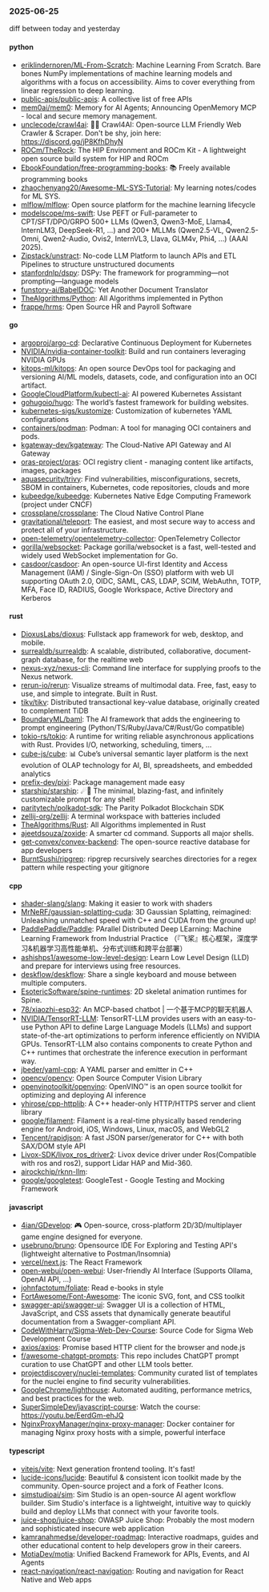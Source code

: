 ### 2025-06-25
diff between today and yesterday

#### python
* [eriklindernoren/ML-From-Scratch](https://github.com/eriklindernoren/ML-From-Scratch): Machine Learning From Scratch. Bare bones NumPy implementations of machine learning models and algorithms with a focus on accessibility. Aims to cover everything from linear regression to deep learning.
* [public-apis/public-apis](https://github.com/public-apis/public-apis): A collective list of free APIs
* [mem0ai/mem0](https://github.com/mem0ai/mem0): Memory for AI Agents; Announcing OpenMemory MCP - local and secure memory management.
* [unclecode/crawl4ai](https://github.com/unclecode/crawl4ai): 🚀🤖 Crawl4AI: Open-source LLM Friendly Web Crawler & Scraper. Don't be shy, join here: https://discord.gg/jP8KfhDhyN
* [ROCm/TheRock](https://github.com/ROCm/TheRock): The HIP Environment and ROCm Kit - A lightweight open source build system for HIP and ROCm
* [EbookFoundation/free-programming-books](https://github.com/EbookFoundation/free-programming-books): 📚 Freely available programming books
* [zhaochenyang20/Awesome-ML-SYS-Tutorial](https://github.com/zhaochenyang20/Awesome-ML-SYS-Tutorial): My learning notes/codes for ML SYS.
* [mlflow/mlflow](https://github.com/mlflow/mlflow): Open source platform for the machine learning lifecycle
* [modelscope/ms-swift](https://github.com/modelscope/ms-swift): Use PEFT or Full-parameter to CPT/SFT/DPO/GRPO 500+ LLMs (Qwen3, Qwen3-MoE, Llama4, InternLM3, DeepSeek-R1, ...) and 200+ MLLMs (Qwen2.5-VL, Qwen2.5-Omni, Qwen2-Audio, Ovis2, InternVL3, Llava, GLM4v, Phi4, ...) (AAAI 2025).
* [Zipstack/unstract](https://github.com/Zipstack/unstract): No-code LLM Platform to launch APIs and ETL Pipelines to structure unstructured documents
* [stanfordnlp/dspy](https://github.com/stanfordnlp/dspy): DSPy: The framework for programming—not prompting—language models
* [funstory-ai/BabelDOC](https://github.com/funstory-ai/BabelDOC): Yet Another Document Translator
* [TheAlgorithms/Python](https://github.com/TheAlgorithms/Python): All Algorithms implemented in Python
* [frappe/hrms](https://github.com/frappe/hrms): Open Source HR and Payroll Software

#### go
* [argoproj/argo-cd](https://github.com/argoproj/argo-cd): Declarative Continuous Deployment for Kubernetes
* [NVIDIA/nvidia-container-toolkit](https://github.com/NVIDIA/nvidia-container-toolkit): Build and run containers leveraging NVIDIA GPUs
* [kitops-ml/kitops](https://github.com/kitops-ml/kitops): An open source DevOps tool for packaging and versioning AI/ML models, datasets, code, and configuration into an OCI artifact.
* [GoogleCloudPlatform/kubectl-ai](https://github.com/GoogleCloudPlatform/kubectl-ai): AI powered Kubernetes Assistant
* [gohugoio/hugo](https://github.com/gohugoio/hugo): The world’s fastest framework for building websites.
* [kubernetes-sigs/kustomize](https://github.com/kubernetes-sigs/kustomize): Customization of kubernetes YAML configurations
* [containers/podman](https://github.com/containers/podman): Podman: A tool for managing OCI containers and pods.
* [kgateway-dev/kgateway](https://github.com/kgateway-dev/kgateway): The Cloud-Native API Gateway and AI Gateway
* [oras-project/oras](https://github.com/oras-project/oras): OCI registry client - managing content like artifacts, images, packages
* [aquasecurity/trivy](https://github.com/aquasecurity/trivy): Find vulnerabilities, misconfigurations, secrets, SBOM in containers, Kubernetes, code repositories, clouds and more
* [kubeedge/kubeedge](https://github.com/kubeedge/kubeedge): Kubernetes Native Edge Computing Framework (project under CNCF)
* [crossplane/crossplane](https://github.com/crossplane/crossplane): The Cloud Native Control Plane
* [gravitational/teleport](https://github.com/gravitational/teleport): The easiest, and most secure way to access and protect all of your infrastructure.
* [open-telemetry/opentelemetry-collector](https://github.com/open-telemetry/opentelemetry-collector): OpenTelemetry Collector
* [gorilla/websocket](https://github.com/gorilla/websocket): Package gorilla/websocket is a fast, well-tested and widely used WebSocket implementation for Go.
* [casdoor/casdoor](https://github.com/casdoor/casdoor): An open-source UI-first Identity and Access Management (IAM) / Single-Sign-On (SSO) platform with web UI supporting OAuth 2.0, OIDC, SAML, CAS, LDAP, SCIM, WebAuthn, TOTP, MFA, Face ID, RADIUS, Google Workspace, Active Directory and Kerberos

#### rust
* [DioxusLabs/dioxus](https://github.com/DioxusLabs/dioxus): Fullstack app framework for web, desktop, and mobile.
* [surrealdb/surrealdb](https://github.com/surrealdb/surrealdb): A scalable, distributed, collaborative, document-graph database, for the realtime web
* [nexus-xyz/nexus-cli](https://github.com/nexus-xyz/nexus-cli): Command line interface for supplying proofs to the Nexus network.
* [rerun-io/rerun](https://github.com/rerun-io/rerun): Visualize streams of multimodal data. Free, fast, easy to use, and simple to integrate. Built in Rust.
* [tikv/tikv](https://github.com/tikv/tikv): Distributed transactional key-value database, originally created to complement TiDB
* [BoundaryML/baml](https://github.com/BoundaryML/baml): The AI framework that adds the engineering to prompt engineering (Python/TS/Ruby/Java/C#/Rust/Go compatible)
* [tokio-rs/tokio](https://github.com/tokio-rs/tokio): A runtime for writing reliable asynchronous applications with Rust. Provides I/O, networking, scheduling, timers, ...
* [cube-js/cube](https://github.com/cube-js/cube): 📊 Cube’s universal semantic layer platform is the next evolution of OLAP technology for AI, BI, spreadsheets, and embedded analytics
* [prefix-dev/pixi](https://github.com/prefix-dev/pixi): Package management made easy
* [starship/starship](https://github.com/starship/starship): ☄🌌️ The minimal, blazing-fast, and infinitely customizable prompt for any shell!
* [paritytech/polkadot-sdk](https://github.com/paritytech/polkadot-sdk): The Parity Polkadot Blockchain SDK
* [zellij-org/zellij](https://github.com/zellij-org/zellij): A terminal workspace with batteries included
* [TheAlgorithms/Rust](https://github.com/TheAlgorithms/Rust): All Algorithms implemented in Rust
* [ajeetdsouza/zoxide](https://github.com/ajeetdsouza/zoxide): A smarter cd command. Supports all major shells.
* [get-convex/convex-backend](https://github.com/get-convex/convex-backend): The open-source reactive database for app developers
* [BurntSushi/ripgrep](https://github.com/BurntSushi/ripgrep): ripgrep recursively searches directories for a regex pattern while respecting your gitignore

#### cpp
* [shader-slang/slang](https://github.com/shader-slang/slang): Making it easier to work with shaders
* [MrNeRF/gaussian-splatting-cuda](https://github.com/MrNeRF/gaussian-splatting-cuda): 3D Gaussian Splatting, reimagined: Unleashing unmatched speed with C++ and CUDA from the ground up!
* [PaddlePaddle/Paddle](https://github.com/PaddlePaddle/Paddle): PArallel Distributed Deep LEarning: Machine Learning Framework from Industrial Practice （『飞桨』核心框架，深度学习&机器学习高性能单机、分布式训练和跨平台部署）
* [ashishps1/awesome-low-level-design](https://github.com/ashishps1/awesome-low-level-design): Learn Low Level Design (LLD) and prepare for interviews using free resources.
* [deskflow/deskflow](https://github.com/deskflow/deskflow): Share a single keyboard and mouse between multiple computers.
* [EsotericSoftware/spine-runtimes](https://github.com/EsotericSoftware/spine-runtimes): 2D skeletal animation runtimes for Spine.
* [78/xiaozhi-esp32](https://github.com/78/xiaozhi-esp32): An MCP-based chatbot | 一个基于MCP的聊天机器人
* [NVIDIA/TensorRT-LLM](https://github.com/NVIDIA/TensorRT-LLM): TensorRT-LLM provides users with an easy-to-use Python API to define Large Language Models (LLMs) and support state-of-the-art optimizations to perform inference efficiently on NVIDIA GPUs. TensorRT-LLM also contains components to create Python and C++ runtimes that orchestrate the inference execution in performant way.
* [jbeder/yaml-cpp](https://github.com/jbeder/yaml-cpp): A YAML parser and emitter in C++
* [opencv/opencv](https://github.com/opencv/opencv): Open Source Computer Vision Library
* [openvinotoolkit/openvino](https://github.com/openvinotoolkit/openvino): OpenVINO™ is an open source toolkit for optimizing and deploying AI inference
* [yhirose/cpp-httplib](https://github.com/yhirose/cpp-httplib): A C++ header-only HTTP/HTTPS server and client library
* [google/filament](https://github.com/google/filament): Filament is a real-time physically based rendering engine for Android, iOS, Windows, Linux, macOS, and WebGL2
* [Tencent/rapidjson](https://github.com/Tencent/rapidjson): A fast JSON parser/generator for C++ with both SAX/DOM style API
* [Livox-SDK/livox_ros_driver2](https://github.com/Livox-SDK/livox_ros_driver2): Livox device driver under Ros(Compatible with ros and ros2), support Lidar HAP and Mid-360.
* [airockchip/rknn-llm](https://github.com/airockchip/rknn-llm): 
* [google/googletest](https://github.com/google/googletest): GoogleTest - Google Testing and Mocking Framework

#### javascript
* [4ian/GDevelop](https://github.com/4ian/GDevelop): 🎮 Open-source, cross-platform 2D/3D/multiplayer game engine designed for everyone.
* [usebruno/bruno](https://github.com/usebruno/bruno): Opensource IDE For Exploring and Testing API's (lightweight alternative to Postman/Insomnia)
* [vercel/next.js](https://github.com/vercel/next.js): The React Framework
* [open-webui/open-webui](https://github.com/open-webui/open-webui): User-friendly AI Interface (Supports Ollama, OpenAI API, ...)
* [johnfactotum/foliate](https://github.com/johnfactotum/foliate): Read e-books in style
* [FortAwesome/Font-Awesome](https://github.com/FortAwesome/Font-Awesome): The iconic SVG, font, and CSS toolkit
* [swagger-api/swagger-ui](https://github.com/swagger-api/swagger-ui): Swagger UI is a collection of HTML, JavaScript, and CSS assets that dynamically generate beautiful documentation from a Swagger-compliant API.
* [CodeWithHarry/Sigma-Web-Dev-Course](https://github.com/CodeWithHarry/Sigma-Web-Dev-Course): Source Code for Sigma Web Development Course
* [axios/axios](https://github.com/axios/axios): Promise based HTTP client for the browser and node.js
* [f/awesome-chatgpt-prompts](https://github.com/f/awesome-chatgpt-prompts): This repo includes ChatGPT prompt curation to use ChatGPT and other LLM tools better.
* [projectdiscovery/nuclei-templates](https://github.com/projectdiscovery/nuclei-templates): Community curated list of templates for the nuclei engine to find security vulnerabilities.
* [GoogleChrome/lighthouse](https://github.com/GoogleChrome/lighthouse): Automated auditing, performance metrics, and best practices for the web.
* [SuperSimpleDev/javascript-course](https://github.com/SuperSimpleDev/javascript-course): Watch the course: https://youtu.be/EerdGm-ehJQ
* [NginxProxyManager/nginx-proxy-manager](https://github.com/NginxProxyManager/nginx-proxy-manager): Docker container for managing Nginx proxy hosts with a simple, powerful interface

#### typescript
* [vitejs/vite](https://github.com/vitejs/vite): Next generation frontend tooling. It's fast!
* [lucide-icons/lucide](https://github.com/lucide-icons/lucide): Beautiful & consistent icon toolkit made by the community. Open-source project and a fork of Feather Icons.
* [simstudioai/sim](https://github.com/simstudioai/sim): Sim Studio is an open-source AI agent workflow builder. Sim Studio's interface is a lightweight, intuitive way to quickly build and deploy LLMs that connect with your favorite tools.
* [juice-shop/juice-shop](https://github.com/juice-shop/juice-shop): OWASP Juice Shop: Probably the most modern and sophisticated insecure web application
* [kamranahmedse/developer-roadmap](https://github.com/kamranahmedse/developer-roadmap): Interactive roadmaps, guides and other educational content to help developers grow in their careers.
* [MotiaDev/motia](https://github.com/MotiaDev/motia): Unified Backend Framework for APIs, Events, and AI Agents
* [react-navigation/react-navigation](https://github.com/react-navigation/react-navigation): Routing and navigation for React Native and Web apps
